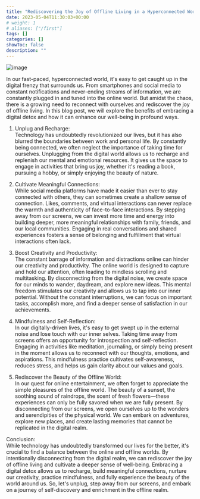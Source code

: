 ```yaml
---
title: "Rediscovering the Joy of Offline Living in a Hyperconnected World"
date: 2023-05-04T11:30:03+00:00
# weight: 1
# aliases: ["/first"]
tags: []
categories: []
showToc: false
description: ""
---
```

![image](/images/photo-1590577366718-bb87ebead7df.avif)

In our fast-paced, hyperconnected world, it's easy to get caught up in the digital frenzy that surrounds us. From smartphones and social media to constant notifications and never-ending streams of information, we are constantly plugged in and tuned into the online world. But amidst the chaos, there is a growing need to reconnect with ourselves and rediscover the joy of offline living. In this blog post, we will explore the benefits of embracing a digital detox and how it can enhance our well-being in profound ways.

1. Unplug and Recharge:  
Technology has undoubtedly revolutionized our lives, but it has also blurred the boundaries between work and personal life. By constantly being connected, we often neglect the importance of taking time for ourselves. Unplugging from the digital world allows us to recharge and replenish our mental and emotional resources. It gives us the space to engage in activities that bring us joy, whether it's reading a book, pursuing a hobby, or simply enjoying the beauty of nature.

2. Cultivate Meaningful Connections:  
While social media platforms have made it easier than ever to stay connected with others, they can sometimes create a shallow sense of connection. Likes, comments, and virtual interactions can never replace the warmth and authenticity of face-to-face interactions. By stepping away from our screens, we can invest more time and energy into building deeper, more meaningful relationships with family, friends, and our local communities. Engaging in real conversations and shared experiences fosters a sense of belonging and fulfillment that virtual interactions often lack.

3. Boost Creativity and Productivity:   
The constant barrage of information and distractions online can hinder our creativity and productivity. The online world is designed to capture and hold our attention, often leading to mindless scrolling and multitasking. By disconnecting from the digital noise, we create space for our minds to wander, daydream, and explore new ideas. This mental freedom stimulates our creativity and allows us to tap into our inner potential. Without the constant interruptions, we can focus on important tasks, accomplish more, and find a deeper sense of satisfaction in our achievements.

4. Mindfulness and Self-Reflection:  
In our digitally-driven lives, it's easy to get swept up in the external noise and lose touch with our inner selves. Taking time away from screens offers an opportunity for introspection and self-reflection. Engaging in activities like meditation, journaling, or simply being present in the moment allows us to reconnect with our thoughts, emotions, and aspirations. This mindfulness practice cultivates self-awareness, reduces stress, and helps us gain clarity about our values and goals.

5. Rediscover the Beauty of the Offline World:  
In our quest for online entertainment, we often forget to appreciate the simple pleasures of the offline world. The beauty of a sunset, the soothing sound of raindrops, the scent of fresh flowers—these experiences can only be fully savored when we are fully present. By disconnecting from our screens, we open ourselves up to the wonders and serendipities of the physical world. We can embark on adventures, explore new places, and create lasting memories that cannot be replicated in the digital realm.

Conclusion:  
While technology has undoubtedly transformed our lives for the better, it's crucial to find a balance between the online and offline worlds. By intentionally disconnecting from the digital realm, we can rediscover the joy of offline living and cultivate a deeper sense of well-being. Embracing a digital detox allows us to recharge, build meaningful connections, nurture our creativity, practice mindfulness, and fully experience the beauty of the world around us. So, let's unplug, step away from our screens, and embark on a journey of self-discovery and enrichment in the offline realm.